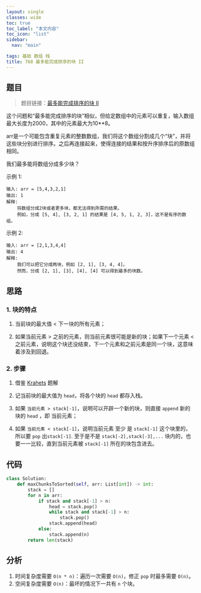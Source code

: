 ```yaml
---
layout: single
classes: wide
toc: true
toc_label: "本文内容"
toc_icon: "list"
sidebar:
  nav: "main"

tags: 基础 数组 栈
title: 768 最多能完成排序的块 II
---
```


## 题目

> 题目链接：[最多能完成排序的块 II](https://leetcode-cn.com/problems/max-chunks-to-make-sorted-ii/)

这个问题和“最多能完成排序的块”相似，但给定数组中的元素可以重复，输入数组最大长度为2000，其中的元素最大为10**8。

arr是一个可能包含重复元素的整数数组，我们将这个数组分割成几个“块”，并将这些块分别进行排序。之后再连接起来，使得连接的结果和按升序排序后的原数组相同。

我们最多能将数组分成多少块？

示例 1:

    输入: arr = [5,4,3,2,1]
    输出: 1
    解释:
        将数组分成2块或者更多块，都无法得到所需的结果。
        例如，分成 [5, 4], [3, 2, 1] 的结果是 [4, 5, 1, 2, 3]，这不是有序的数组。 

示例 2:

    输入: arr = [2,1,3,4,4]
    输出: 4
    解释:
        我们可以把它分成两块，例如 [2, 1], [3, 4, 4]。
        然而，分成 [2, 1], [3], [4], [4] 可以得到最多的块数。 


## 思路

### 1. 块的特点

1. 当前块的最大值 < 下一块的所有元素；

2. 如果当前元素 > 之前的元素，则当前元素很可能是新的块；如果下一个元素 < 之前元素，说明这个块还没结束，下一个元素和之前元素是同一个块，这意味着涉及到回退。
   
### 2. 步骤

1. 借鉴 [Krahets](https://leetcode-cn.com/problems/max-chunks-to-make-sorted-ii/solution/zui-duo-neng-wan-cheng-pai-xu-de-kuai-ii-deng-jie-/) 题解

2. 记当前块的最大值为 `head`，将各个块的 `head` 都存入栈。

3. 如果 `当前元素 > stack[-1]`，说明可以开辟一个新的块，则直接 `append` 新的块的 `head` ，即 当前元素；

4. 如果 `当前元素 < stack[-1]`，说明当前元素 至少 是 `stack[-1]` 这个块里的，所以要 `pop` 出`stack[-1]`. 至于是不是 `stack[-2],stack[-3],...` 块内的，也要一一比较，直到当前元素被 `stack[-1]` 所在的块包含进去。


## 代码

```python
class Solution:
    def maxChunksToSorted(self, arr: List[int]) -> int:
        stack = []
        for n in arr:
            if stack and stack[-1] > n:
                head = stack.pop()
                while stack and stack[-1] > n:
                    stack.pop()
                stack.append(head)
            else:
                stack.append(n)
        return len(stack)
```

## 分析

1. 时间复杂度需要 `O(n * n)`：遍历一次需要 `O(n)`，修正 `pop` 时最多需要 `O(n)`。
2. 空间复杂度需要 `O(n)`：最坏的情况下一共有 `n` 个块。